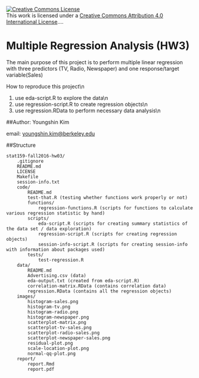 <a rel="license" href="http://creativecommons.org/licenses/by/4.0/"><img alt="Creative Commons License" style="border-width:0" src="https://i.creativecommons.org/l/by/4.0/88x31.png" /></a><br />This work is licensed under a <a rel="license" href="http://creativecommons.org/licenses/by/4.0/">Creative Commons Attribution 4.0 International License</a>....

# Multiple Regression Analysis (HW3)
The main purpose of this project is to perform multiple linear regression with three predictors (TV, Radio, Newspaper) and one response/target variable(Sales)

How to reproduce this project\n
1. use eda-script.R to explore the data\n
2. use regression-script.R to create regression objects\n
3. use regression.RData to perform necessary data analysis\n

##Author: Youngshin Kim

email: youngshin.kim@berkeley.edu

##Structure

```
stat159-fall2016-hw03/
	.gitignore
	README.md
	LICENSE
	Makefile
	session-info.txt
	code/
		README.md
		test-that.R (testing whether functions work properly or not)
		functions/
			regression-functions.R (scripts for functions to calculate various regression statistic by hand)
		scripts/
			eda-script.R (scripts for creating summary statistics of the data set / data exploration)
			regression-script.R (scripts for creating regression objects)
			session-info-script.R (scripts for creating session-info with information about packages used)
		tests/
			test-regression.R
	data/
		README.md
		Advertising.csv (data)
		eda-output.txt (created from eda-script.R)
		correlation-matrix.RData (contains correlation data)
		regression.RData (contains all the regression objects)
	images/
		histogram-sales.png
		histogram-tv.png
		histogram-radio.png
		histogram-newspaper.png
		scatterplot-matrix.png
		scatterplot-tv-sales.png
		scatterplot-radio-sales.png
		scatterplot-newspaper-sales.png
		residual-plot.png
		scale-location-plot.png
		normal-qq-plot.png
	report/
		report.Rmd
		report.pdf
```


